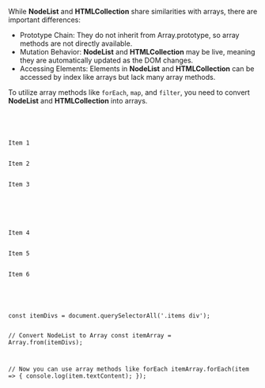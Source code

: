 While **NodeList** and **HTMLCollection** share
similarities with arrays, there are important differences:
- Prototype Chain: They do not inherit from Array.prototype, so array methods are not directly available.
- Mutation Behavior: **NodeList** and **HTMLCollection** may be live, meaning they are automatically updated as the DOM changes.
- Accessing Elements: Elements in **NodeList** and **HTMLCollection** can be accessed by index like arrays but lack many array methods.

To utilize array methods like `forEach`, `map`,
and
`filter`, you need to convert **NodeList** and **HTMLCollection** into arrays.

<codeblock language="javascript" type="lesson">
<code>
<panel language="html">
<div class="items">
    <div>Item 1</div>
    <div>Item 2</div>
    <div>Item 3</div>
  </div>
  <div class="items">
    <div>Item 4</div>
    <div>Item 5</div>
    <div>Item 6</div>
  </div>
</panel>
<panel language="javascript">
const itemDivs = document.querySelectorAll('.items div');

// Convert NodeList to Array
const itemArray = Array.from(itemDivs);

// Now you can use array methods like forEach
itemArray.forEach(item => {
    console.log(item.textContent);
});
</panel>
</code>
</codeblock>
